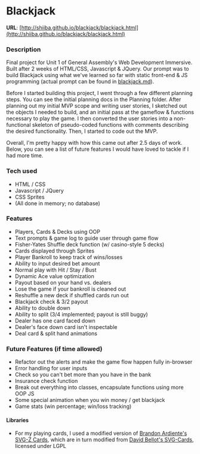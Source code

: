 # Blackjack

**URL**: [http://shiiba.github.io/blackjack/blackjack.html](http://shiiba.github.io/blackjack/blackjack.html)

### Description
Final project for Unit 1 of General Assembly's Web Development Immersive. Built after 2 weeks of HTML/CSS, Javascript & JQuery.
Our prompt was to build Blackjack using what we've learned so far with static front-end & JS programming (actual prompt can be found in [blackjack.md](./blackjack.md)).

Before I started building this project, I went through a few different planning steps. You can see the initial planning docs in the Planning folder. After planning out my initial MVP scope and writing user stories, I sketched out the objects I needed to build, and an initial pass at the gameflow & functions necessary to play the game. I then converted the user stories into a non-functional skeleton of pseudo-coded functions with comments describing the desired functionality. Then, I started to code out the MVP.

Overall, I'm pretty happy with how this came out after 2.5 days of work. Below, you can see a list of future features I would have loved to tackle if I had more time.

### Tech used
- HTML / CSS
- Javascript / JQuery
- CSS Sprites
- (All done in memory; no database)

### Features
- Players, Cards & Decks using OOP
- Text prompts & game log to guide user through game flow
- Fisher-Yates Shuffle deck function (w/ casino-style 5 decks)
- Cards displayed through Sprites
- Player Bankroll to keep track of wins/losses
- Ability to input desired bet amount
- Normal play with Hit / Stay / Bust
- Dynamic Ace value optimization
- Payout based on your hand vs. dealers
- Lose the game if your bankroll is cleaned out
- Reshuffle a new deck if shuffled cards run out
- Blackjack check & 3/2 payout
- Ability to double down
- Ability to split (3/4 implemented; payout is still buggy)
- Dealer has one card faced down
- Dealer's face down card isn't inspectable
- Deal card & split hand animations

### Future Features (if time allowed)
- Refactor out the alerts and make the game flow happen fully in-browser
- Error handling for user inputs
- Check so you can't bet more than you have in the bank
- Insurance check function 
- Break out everything into classes, encapsulate functions using more OOP JS
- Some special animation when you win money / get blackjack
- Game stats (win percentage; win/loss tracking)



#### Libraries
- For my playing cards, I used a modified version of [Brandon Ardiente's SVG-Z Cards](http://ardisoft.net/svg-z-cards/), which are in turn modified from [David Bellot's SVG-Cards](http://svg-cards.sourceforge.net/), licensed under LGPL
